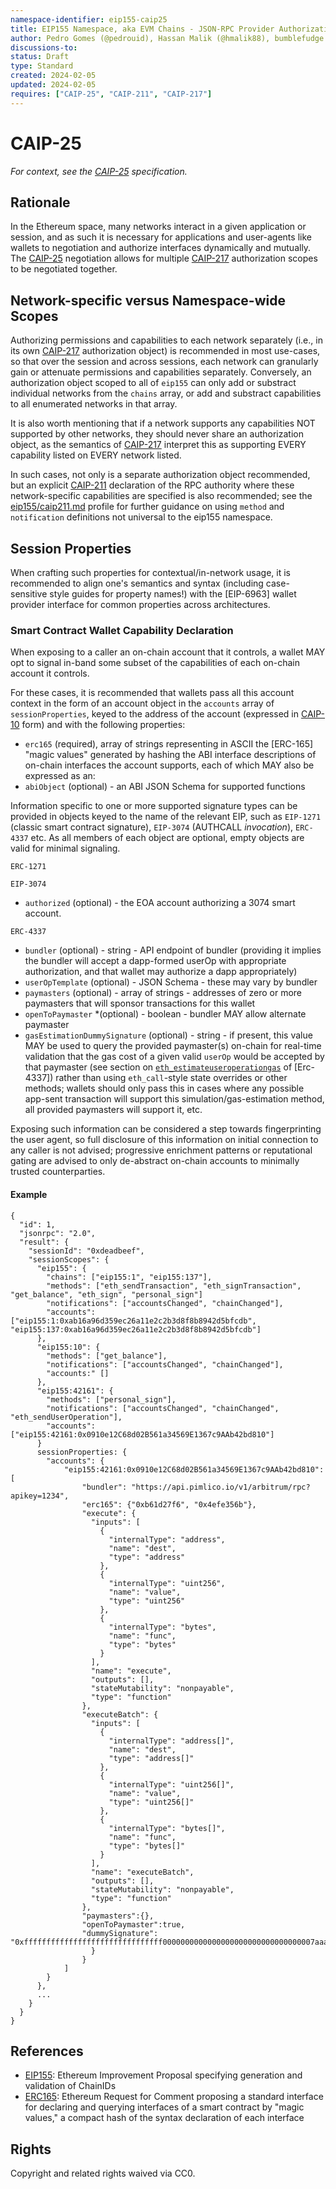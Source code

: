 ```yaml
---
namespace-identifier: eip155-caip25
title: EIP155 Namespace, aka EVM Chains - JSON-RPC Provider Authorization
author: Pedro Gomes (@pedrouid), Hassan Malik (@hmalik88), bumblefudge (@bumblefudge), Derek Rein (@arein), Kristof Gazso (@kristofgazso)
discussions-to: 
status: Draft
type: Standard
created: 2024-02-05
updated: 2024-02-05
requires: ["CAIP-25", "CAIP-211", "CAIP-217"]
---
```


# CAIP-25

_For context, see the [CAIP-25][] specification._

## Rationale

In the Ethereum space, many networks interact in a given application or session, and as such it is necessary for applications and user-agents like wallets to negotiation and authorize interfaces dynamically and mutually.
The [CAIP-25] negotiation allows for multiple [CAIP-217] authorization scopes to be negotiated together. 

## Network-specific versus Namespace-wide Scopes

Authorizing permissions and capabilities to each network separately (i.e., in its own [CAIP-217] authorization object) is recommended in most use-cases, so that over the session and across sessions, each network can granularly gain or attenuate permissions and capabilities separately. 
Conversely, an authorization object scoped to all of `eip155` can only add or substract individual networks from the `chains` array, or add and substract capabilities to all enumerated networks in that array.

It is also worth mentioning that if a network supports any capabilities NOT supported by other networks, they should never share an authorization object, as the semantics of [CAIP-217] interpret this as supporting EVERY capability listed on EVERY network listed.

In such cases, not only is a separate authorization object recommended, but an explicit [CAIP-211] declaration of the RPC authority where these network-specific capabilities are specified is also recommended;
see the [eip155/caip211.md](./caip211.md) profile for further guidance on using `method` and `notification` definitions not universal to the eip155 namespace.

## Session Properties

When crafting such properties for contextual/in-network usage, it is recommended to align one's semantics and syntax (including case-sensitive style guides for property names!) with the [EIP-6963] wallet provider interface for common properties across architectures.

### Smart Contract Wallet Capability Declaration

When exposing to a caller an on-chain account that it controls, a wallet MAY opt to signal in-band some subset of the capabilities of each on-chain account it controls.

For these cases, it is recommended that wallets pass all this account context in the form of an account object in the `accounts` array of `sessionProperties`, keyed to the address of the account (expressed in [CAIP-10] form) and with the following properties:
* `erc165` (required), array of strings representing in ASCII the [ERC-165] "magic values" generated by hashing the ABI interface descriptions of on-chain interfaces the account supports, each of which MAY also be expressed as an:
* `abiObject` (optional) - an ABI JSON Schema for supported functions

Information specific to one or more supported signature types can be provided in objects keyed to the name of the relevant EIP, such as `EIP-1271` (classic smart contract signature), `EIP-3074` (AUTHCALL *invocation*), `ERC-4337` etc. As all members of each object are optional, empty objects are valid for minimal signaling.

`ERC-1271`

`EIP-3074`
* `authorized` (optional) - the EOA account authorizing a 3074 smart account.

`ERC-4337`
* `bundler` (optional) - string - API endpoint of bundler (providing it implies the bundler will accept a dapp-formed userOp with appropriate authorization, and that wallet may authorize a dapp appropriately)
* `userOpTemplate` (optional) - JSON Schema - these may vary by bundler
* `paymasters` (optional) - array of strings - addresses of zero or more paymasters that will sponsor transactions for this wallet
* `openToPaymaster` *(optional) - boolean - bundler MAY allow alternate paymaster
* `gasEstimationDummySignature` (optional) - string - if present, this value MAY be used to query the provided paymaster(s) on-chain for real-time validation that the gas cost of a given valid `userOp` would be accepted by that paymaster (see section on [`eth_estimateuseroperationgas`](https://eips.ethereum.org/EIPS/eip-4337#-eth_estimateuseroperationgas) of [Erc-4337]) rather than using `eth_call`-style state overrides or other methods; wallets should only pass this in cases where any possible app-sent transaction will support this simulation/gas-estimation method, all provided paymasters will support it, etc.

Exposing such information can be considered a step towards fingerprinting the user agent, so full disclosure of this information on initial connection to any caller is not advised; progressive enrichment patterns or reputational gating are advised to only de-abstract on-chain accounts to minimally trusted counterparties.

#### Example

```
{
  "id": 1,
  "jsonrpc": "2.0",
  "result": {
    "sessionId": "0xdeadbeef",
    "sessionScopes": {
      "eip155": {
        "chains": ["eip155:1", "eip155:137"],
        "methods": ["eth_sendTransaction", "eth_signTransaction", "get_balance", "eth_sign", "personal_sign"]
        "notifications": ["accountsChanged", "chainChanged"],
        "accounts": ["eip155:1:0xab16a96d359ec26a11e2c2b3d8f8b8942d5bfcdb", "eip155:137:0xab16a96d359ec26a11e2c2b3d8f8b8942d5bfcdb"]
      },
      "eip155:10": {
        "methods": ["get_balance"],
        "notifications": ["accountsChanged", "chainChanged"],
        "accounts:" []
      },
      "eip155:42161": {
        "methods": ["personal_sign"],
        "notifications": ["accountsChanged", "chainChanged", "eth_sendUserOperation"],
        "accounts":["eip155:42161:0x0910e12C68d02B561a34569E1367c9AAb42bd810"]
      }
      sessionProperties: {
        "accounts": {
            "eip155:42161:0x0910e12C68d02B561a34569E1367c9AAb42bd810": [
                "bundler": "https://api.pimlico.io/v1/arbitrum/rpc?apikey=1234",
                "erc165": {"0xb61d27f6", "0x4efe356b"},
                "execute": {
                  "inputs": [
                    {
                      "internalType": "address",
                      "name": "dest",
                      "type": "address"
                    },
                    {
                      "internalType": "uint256",
                      "name": "value",
                      "type": "uint256"
                    },
                    {
                      "internalType": "bytes",
                      "name": "func",
                      "type": "bytes"
                    }
                  ],
                  "name": "execute",
                  "outputs": [],
                  "stateMutability": "nonpayable",
                  "type": "function"
                },
                "executeBatch": {
                  "inputs": [
                    {
                      "internalType": "address[]",
                      "name": "dest",
                      "type": "address[]"
                    },
                    {
                      "internalType": "uint256[]",
                      "name": "value",
                      "type": "uint256[]"
                    },
                    {
                      "internalType": "bytes[]",
                      "name": "func",
                      "type": "bytes[]"
                    }
                  ],
                  "name": "executeBatch",
                  "outputs": [],
                  "stateMutability": "nonpayable",
                  "type": "function"
                },
                "paymasters":{},
                "openToPaymaster":true,
                "dummySignature": "0xfffffffffffffffffffffffffffffff0000000000000000000000000000000007aaaaaaaaaaaaaaaaaaaaaaaaaaaaaaaaaaaaaaaaaaaaaaaaaaaaaaaaaaaaaaa1c"
                  }
                }
            ]
        }        
      },
      ...
    }
  }
}
```

## References

- [EIP155][]: Ethereum Improvement Proposal specifying generation and validation of ChainIDs
- [ERC165]: Ethereum Request for Comment proposing a standard interface for declaring and querying interfaces of a smart contract by "magic values," a compact hash of the syntax declaration of each interface

[execution API]: https://github.com/ethereum/execution-apis?tab=readme-ov-file#execution-api-specification
[CAIP-2]: https://github.com/ChainAgnostic/CAIPs/blob/master/CAIPs/caip-2.md
[CAIP-10]: https://github.com/ChainAgnostic/CAIPs/blob/master/CAIPs/caip-10.md
[CAIP-19]: https://github.com/ChainAgnostic/CAIPs/blob/master/CAIPs/caip-19.md
[CAIP-25]: https://github.com/ChainAgnostic/CAIPs/blob/master/CAIPs/caip-25.md
[CAIP-211]: https://github.com/ChainAgnostic/CAIPs/blob/master/CAIPs/caip-211.md
[CAIP-217]: https://github.com/ChainAgnostic/CAIPs/blob/master/CAIPs/caip-217.md
[EIP]: https://eips.ethereum.org/EIPS/eip-1
[EIP155]: https://eips.ethereum.org/EIPS/eip-155
[ERC165]: https://eips.ethereum.org/EIPS/eip-165
[EIP4337]: https://eips.ethereum.org/EIPS/eip-4337

## Rights

Copyright and related rights waived via CC0.
